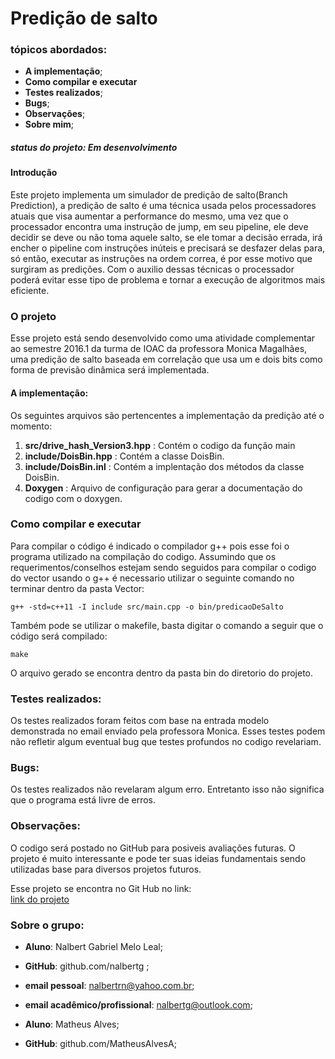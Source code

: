# Predição de salto

### tópicos abordados:  
  
- **A implementação**;
- **Como compilar e executar**
- **Testes realizados**;
- **Bugs**;
- **Observações**;
- **Sobre mim**;

##### status do projeto: **Em desenvolvimento**  
    
#### Introdução  
  Este projeto implementa um simulador de predição de salto(Branch Prediction), a predição de salto é uma técnica
usada pelos processadores atuais que visa aumentar a performance do mesmo, uma vez que o processador encontra uma instrução de jump, em seu pipeline, ele deve decidir se deve ou não toma aquele salto, se ele tomar a decisão errada, irá encher o pipeline com instruções inúteis e precisará se desfazer delas
para, só então, executar as instruções na ordem correa, é por esse motivo que surgiram as predições. Com o auxilio dessas técnicas o processador poderá evitar esse tipo de problema e tornar a execução de
algoritmos mais eficiente.

### O projeto
Esse projeto está sendo desenvolvido como uma atividade complementar ao semestre 2016.1 da turma de IOAC da professora Monica Magalhães, uma predição de salto baseada em correlação que usa um e dois bits como forma de previsão dinâmica será implementada.
   
#### A implementação:  
  
  Os seguintes arquivos são pertencentes a implementação da predição até o momento:
  
  1) **src/drive_hash_Version3.hpp** : Contém o codigo da função main
  2) **include/DoisBin.hpp** :  Contém a classe DoisBin.
  3) **include/DoisBin.inl** : Contém a implentação dos métodos da classe DoisBin.
  4) **Doxygen** :  Arquivo de configuração para gerar a documentação do codigo com o doxygen.
  
### Como compilar e executar
  Para compilar o código é indicado o compilador g++ pois esse foi o programa utilizado na compilação do codigo. Assumindo que os requerimentos/conselhos estejam sendo seguidos para compilar o codigo do vector usando o g++ é necessario utilizar o seguinte comando no terminar dentro da pasta Vector:
  
    g++ -std=c++11 -I include src/main.cpp -o bin/predicaoDeSalto
  
  Também pode se utilizar o makefile, basta digitar o comando a seguir que o código será compilado:
  
    make
  
  O arquivo gerado se encontra dentro da pasta bin do diretorio do projeto.
### Testes realizados:
  
  Os testes realizados foram feitos com base na entrada modelo demonstrada no email enviado pela professora Monica. Esses testes podem não refletir algum eventual bug que testes profundos no codigo revelariam.
    
### Bugs:
  
  Os testes realizados não revelaram algum erro. Entretanto isso não significa que o programa está livre de erros.

### Observações:

  O codigo será postado no GitHub para posiveis avaliações futuras. O projeto é muito interessante e pode ter suas ideias fundamentais sendo utilizadas base para diversos projetos futuros.

  Esse projeto se encontra no Git Hub no link:  
   [link do projeto](https://github.com/nalbertg/HashTbl)


### Sobre o grupo:
    
- **Aluno**: Nalbert Gabriel Melo Leal;  
- **GitHub**: github.com/nalbertg ;  
- **email pessoal**: nalbertrn@yahoo.com.br;  
- **email acadêmico/profissional**: nalbertg@outlook.com;  


- **Aluno**: Matheus Alves;
- **GitHub**: github.com/MatheusAlvesA;
  
